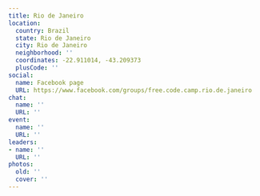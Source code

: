 ```yaml
---
title: Rio de Janeiro
location:
  country: Brazil
  state: Rio de Janeiro
  city: Rio de Janeiro
  neighborhood: ''
  coordinates: -22.911014, -43.209373
  plusCode: ''
social:
  name: Facebook page
  URL: https://www.facebook.com/groups/free.code.camp.rio.de.janeiro
chat:
  name: ''
  URL: ''
event:
  name: ''
  URL: ''
leaders:
- name: ''
  URL: ''
photos:
  old: ''
  cover: ''
---
```

